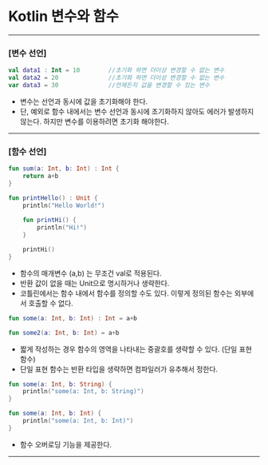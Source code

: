# Kotlin 변수와 함수

---

### [변수 선언]

```kotlin
val data1 : Int = 10        //초기화 하면 더이상 변경할 수 없는 변수
val data2 = 20              //초기화 하면 더이상 변경할 수 없는 변수
var data3 = 30              //언제든지 값을 변경할 수 있는 변수
```

* 변수는 선언과 동시에 값을 초기화해야 한다.
* 단, 예외로 함수 내에서는 변수 선언과 동시에 초기화하지 않아도 에러가 발생하지 않는다.
    하지만 변수를 이용하려면 초기화 해야한다.  

---

### [함수 선언]

```kotlin
fun sum(a: Int, b: Int) : Int {
    return a+b
}

fun printHello() : Unit {
    println("Hello World!")
    
    fun printHi() {
        println("Hi!")
    }

    printHi()
}
```

* 함수의 매개변수 (a,b) 는 무조건 val로 적용된다.
* 반환 값이 없을 때는 Unit으로 명시하거나 생략한다.
* 코틀린에서는 함수 내에서 함수를 정의할 수도 있다. 이렇게 정의된 함수는 외부에서 호출할 수 없다.  
  
  
  

```kotlin
fun some(a: Int, b: Int) : Int = a+b

fun some2(a: Int, b: Int) = a+b
```

* 짧게 작성하는 경우 함수의 영역을 나타내는 중괄호를 생략할 수 있다. (단일 표현 함수)
* 단일 표현 함수는 반환 타입을 생략하면 컴파일러가 유추해서 정한다.  
  

  
  
```kotlin
fun some(a: Int, b: String) {
    println("some(a: Int, b: String)")
}

fun some(a: Int, b: Int) {
    println("some(a: Int, b: Int)")
}
```

* 함수 오버로딩 기능을 제공한다.  
---
